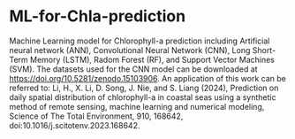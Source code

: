 # ML-for-Chla-prediction
Machine Learning model for Chlorophyll-a prediction including Artificial neural network (ANN), Convolutional Neural Network (CNN), Long Short-Term Memory (LSTM), Radom Forest (RF), and Support Vector Machines (SVM).
The datasets used for the CNN model can be downloaded at https://doi.org/10.5281/zenodo.15103906.
An application of this work can be referred to:
Li, H., X. Li, D. Song, J. Nie, and S. Liang (2024), Prediction on daily spatial distribution of chlorophyll-a in coastal seas using a synthetic method of remote sensing, machine learning and numerical modeling, Science of The Total Environment, 910, 168642, doi:10.1016/j.scitotenv.2023.168642.
